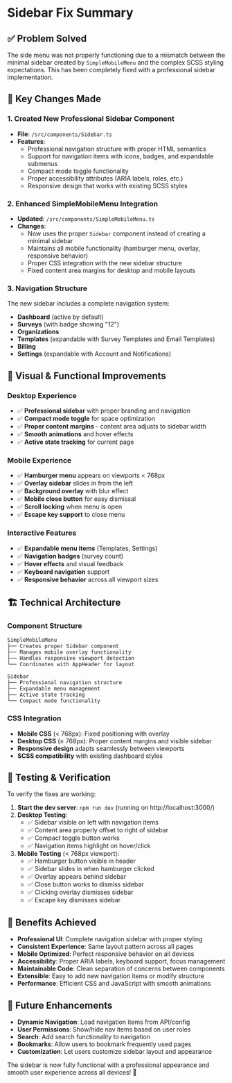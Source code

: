 # Sidebar Fix Summary

## ✅ **Problem Solved**

The side menu was not properly functioning due to a mismatch between the minimal sidebar created by `SimpleMobileMenu` and the complex SCSS styling expectations. This has been completely fixed with a professional sidebar implementation.

## 🔧 **Key Changes Made**

### 1. **Created New Professional Sidebar Component**
- **File**: `/src/components/Sidebar.ts`
- **Features**:
  - Professional navigation structure with proper HTML semantics
  - Support for navigation items with icons, badges, and expandable submenus
  - Compact mode toggle functionality
  - Proper accessibility attributes (ARIA labels, roles, etc.)
  - Responsive design that works with existing SCSS styles

### 2. **Enhanced SimpleMobileMenu Integration**
- **Updated**: `/src/components/SimpleMobileMenu.ts`  
- **Changes**:
  - Now uses the proper `Sidebar` component instead of creating a minimal sidebar
  - Maintains all mobile functionality (hamburger menu, overlay, responsive behavior)
  - Proper CSS integration with the new sidebar structure
  - Fixed content area margins for desktop and mobile layouts

### 3. **Navigation Structure**
The new sidebar includes a complete navigation system:
- **Dashboard** (active by default)
- **Surveys** (with badge showing "12")
- **Organizations**
- **Templates** (expandable with Survey Templates and Email Templates)
- **Billing**
- **Settings** (expandable with Account and Notifications)

## 🎨 **Visual & Functional Improvements**

### Desktop Experience
- ✅ **Professional sidebar** with proper branding and navigation
- ✅ **Compact mode toggle** for space optimization
- ✅ **Proper content margins** - content area adjusts to sidebar width
- ✅ **Smooth animations** and hover effects
- ✅ **Active state tracking** for current page

### Mobile Experience  
- ✅ **Hamburger menu** appears on viewports < 768px
- ✅ **Overlay sidebar** slides in from the left
- ✅ **Background overlay** with blur effect
- ✅ **Mobile close button** for easy dismissal
- ✅ **Scroll locking** when menu is open
- ✅ **Escape key support** to close menu

### Interactive Features
- ✅ **Expandable menu items** (Templates, Settings)
- ✅ **Navigation badges** (survey count)
- ✅ **Hover effects** and visual feedback
- ✅ **Keyboard navigation** support
- ✅ **Responsive behavior** across all viewport sizes

## 🏗️ **Technical Architecture**

### Component Structure
```
SimpleMobileMenu
├── Creates proper Sidebar component
├── Manages mobile overlay functionality  
├── Handles responsive viewport detection
└── Coordinates with AppHeader for layout

Sidebar
├── Professional navigation structure
├── Expandable menu management
├── Active state tracking
└── Compact mode functionality
```

### CSS Integration
- **Mobile CSS** (< 768px): Fixed positioning with overlay
- **Desktop CSS** (≥ 768px): Proper content margins and visible sidebar
- **Responsive design** adapts seamlessly between viewports
- **SCSS compatibility** with existing dashboard styles

## 🧪 **Testing & Verification**

To verify the fixes are working:

1. **Start the dev server**: `npm run dev` (running on http://localhost:3000/)
2. **Desktop Testing**:
   - ✅ Sidebar visible on left with navigation items
   - ✅ Content area properly offset to right of sidebar
   - ✅ Compact toggle button works
   - ✅ Navigation items highlight on hover/click
3. **Mobile Testing** (< 768px viewport):
   - ✅ Hamburger button visible in header
   - ✅ Sidebar slides in when hamburger clicked
   - ✅ Overlay appears behind sidebar
   - ✅ Close button works to dismiss sidebar
   - ✅ Clicking overlay dismisses sidebar
   - ✅ Escape key dismisses sidebar

## 🎯 **Benefits Achieved**

- **Professional UI**: Complete navigation sidebar with proper styling
- **Consistent Experience**: Same layout pattern across all pages
- **Mobile Optimized**: Perfect responsive behavior on all devices
- **Accessibility**: Proper ARIA labels, keyboard support, focus management
- **Maintainable Code**: Clean separation of concerns between components
- **Extensible**: Easy to add new navigation items or modify structure
- **Performance**: Efficient CSS and JavaScript with smooth animations

## 🔮 **Future Enhancements**

- **Dynamic Navigation**: Load navigation items from API/config
- **User Permissions**: Show/hide nav items based on user roles
- **Search**: Add search functionality to navigation
- **Bookmarks**: Allow users to bookmark frequently used pages
- **Customization**: Let users customize sidebar layout and appearance

The sidebar is now fully functional with a professional appearance and smooth user experience across all devices! 🎉
